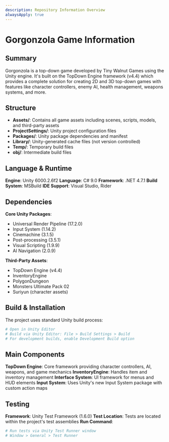 ```yaml
---
description: Repository Information Overview
alwaysApply: true
---
```


# Gorgonzola Game Information

## Summary
Gorgonzola is a top-down game developed by Tiny Walnut Games using the Unity engine. It's built on the TopDown Engine framework (v4.4) which provides a complete solution for creating 2D and 3D top-down games with features like character controllers, enemy AI, health management, weapons systems, and more.

## Structure
- **Assets/**: Contains all game assets including scenes, scripts, models, and third-party assets
- **ProjectSettings/**: Unity project configuration files
- **Packages/**: Unity package dependencies and manifest
- **Library/**: Unity-generated cache files (not version controlled)
- **Temp/**: Temporary build files
- **obj/**: Intermediate build files

## Language & Runtime
**Engine**: Unity 6000.2.6f2
**Language**: C# 9.0
**Framework**: .NET 4.7.1
**Build System**: MSBuild
**IDE Support**: Visual Studio, Rider

## Dependencies
**Core Unity Packages**:
- Universal Render Pipeline (17.2.0)
- Input System (1.14.2)
- Cinemachine (3.1.5)
- Post-processing (3.5.1)
- Visual Scripting (1.9.9)
- AI Navigation (2.0.9)

**Third-Party Assets**:
- TopDown Engine (v4.4)
- InventoryEngine
- PolygonDungeon
- Monsters Ultimate Pack 02
- Suriyun (character assets)

## Build & Installation
The project uses standard Unity build process:
```bash
# Open in Unity Editor
# Build via Unity Editor: File > Build Settings > Build
# For development builds, enable Development Build option
```

## Main Components
**TopDown Engine**: Core framework providing character controllers, AI, weapons, and game mechanics
**InventoryEngine**: Handles item and inventory management
**Interface System**: UI framework for menus and HUD elements
**Input System**: Uses Unity's new Input System package with custom action maps

## Testing
**Framework**: Unity Test Framework (1.6.0)
**Test Location**: Tests are located within the project's test assemblies
**Run Command**:
```bash
# Run tests via Unity Test Runner window
# Window > General > Test Runner
```